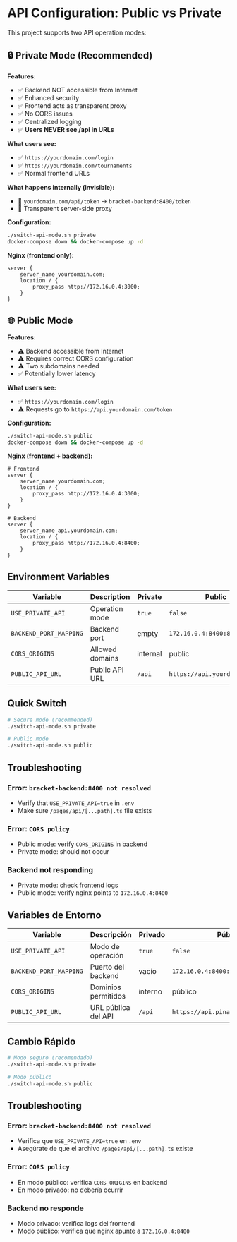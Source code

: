 # API Configuration: Public vs Private

This project supports two API operation modes:

## 🔒 Private Mode (Recommended)

**Features:**
- ✅ Backend NOT accessible from Internet
- ✅ Enhanced security
- ✅ Frontend acts as transparent proxy
- ✅ No CORS issues
- ✅ Centralized logging
- ✅ **Users NEVER see /api in URLs**

**What users see:**
- ✅ `https://yourdomain.com/login`
- ✅ `https://yourdomain.com/tournaments`
- ✅ Normal frontend URLs

**What happens internally (invisible):**
- 🔄 `yourdomain.com/api/token` → `bracket-backend:8400/token`
- 🔄 Transparent server-side proxy

**Configuration:**
```bash
./switch-api-mode.sh private
docker-compose down && docker-compose up -d
```

**Nginx (frontend only):**
```nginx
server {
    server_name yourdomain.com;
    location / {
        proxy_pass http://172.16.0.4:3000;
    }
}
```

## 🌐 Public Mode

**Features:**
- ⚠️ Backend accessible from Internet
- ⚠️ Requires correct CORS configuration
- ⚠️ Two subdomains needed
- ✅ Potentially lower latency

**What users see:**
- ✅ `https://yourdomain.com/login`
- ⚠️ Requests go to `https://api.yourdomain.com/token`

**Configuration:**
```bash
./switch-api-mode.sh public
docker-compose down && docker-compose up -d
```

**Nginx (frontend + backend):**
```nginx
# Frontend
server {
    server_name yourdomain.com;
    location / {
        proxy_pass http://172.16.0.4:3000;
    }
}

# Backend
server {
    server_name api.yourdomain.com;
    location / {
        proxy_pass http://172.16.0.4:8400;
    }
}
```

## Environment Variables

| Variable | Description | Private | Public |
|----------|-------------|---------|---------|
| `USE_PRIVATE_API` | Operation mode | `true` | `false` |
| `BACKEND_PORT_MAPPING` | Backend port | empty | `172.16.0.4:8400:8400` |
| `CORS_ORIGINS` | Allowed domains | internal | public |
| `PUBLIC_API_URL` | Public API URL | `/api` | `https://api.yourdomain.com` |

## Quick Switch

```bash
# Secure mode (recommended)
./switch-api-mode.sh private

# Public mode  
./switch-api-mode.sh public
```

## Troubleshooting

### Error: `bracket-backend:8400 not resolved`
- Verify that `USE_PRIVATE_API=true` in `.env`
- Make sure `/pages/api/[...path].ts` file exists

### Error: `CORS policy`
- Public mode: verify `CORS_ORIGINS` in backend
- Private mode: should not occur

### Backend not responding
- Private mode: check frontend logs
- Public mode: verify nginx points to `172.16.0.4:8400`

## Variables de Entorno

| Variable | Descripción | Privado | Público |
|----------|-------------|---------|---------|
| `USE_PRIVATE_API` | Modo de operación | `true` | `false` |
| `BACKEND_PORT_MAPPING` | Puerto del backend | vacío | `172.16.0.4:8400:8400` |
| `CORS_ORIGINS` | Dominios permitidos | interno | público |
| `PUBLIC_API_URL` | URL pública del API | `/api` | `https://api.pinar.campeonatos.co` |

## Cambio Rápido

```bash
# Modo seguro (recomendado)
./switch-api-mode.sh private

# Modo público  
./switch-api-mode.sh public
```

## Troubleshooting

### Error: `bracket-backend:8400 not resolved`
- Verifica que `USE_PRIVATE_API=true` en `.env`
- Asegúrate de que el archivo `/pages/api/[...path].ts` existe

### Error: `CORS policy`
- En modo público: verifica `CORS_ORIGINS` en backend
- En modo privado: no debería ocurrir

### Backend no responde
- Modo privado: verifica logs del frontend
- Modo público: verifica que nginx apunte a `172.16.0.4:8400`